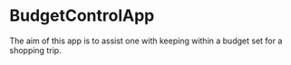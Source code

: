 # BudgetControlApp

The aim of this app is to assist one with keeping within a budget set for a shopping trip.
